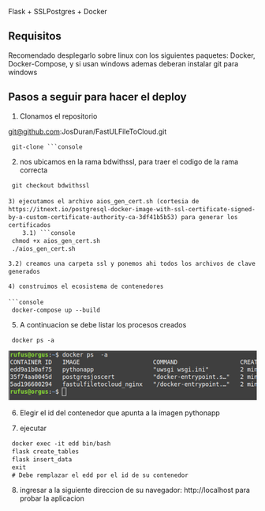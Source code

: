 Flask + SSLPostgres + Docker  

## Requisitos

Recomendado desplegarlo sobre linux con los siguientes paquetes: Docker, Docker-Compose, y si usan windows ademas deberan instalar git para windows

## Pasos a seguir para hacer el deploy

1) Clonamos el repositorio

git@github.com:JosDuran/FastULFileToCloud.git

```console
 git-clone ```console
```
2) nos ubicamos en la rama bdwithssl, para traer el codigo de la rama correcta

```console
 git checkout bdwithssl

3) ejecutamos el archivo aios_gen_cert.sh (cortesia de https://itnext.io/postgresql-docker-image-with-ssl-certificate-signed-by-a-custom-certificate-authority-ca-3df41b5b53) para generar los certificados
    3.1) ```console
 chmod +x aios_gen_cert.sh
 ./aios_gen_cert.sh
```
    3.2) creamos una carpeta ssl y ponemos ahi todos los archivos de clave generados

```
4) construimos el ecosistema de contenedores

```console
 docker-compose up --build
```

5) A continuacion se debe listar los procesos creados

```console
 docker ps -a
```
![](dockerps.png)

6) Elegir el id del contenedor que apunta a la imagen pythonapp

7) ejecutar

```console
 docker exec -it edd bin/bash
 flask create_tables
 flask insert_data
 exit
 # Debe remplazar el edd por el id de su contenedor
```
8)  ingresar a la siguiente direccion de su navegador: http://localhost para probar la aplicacion
